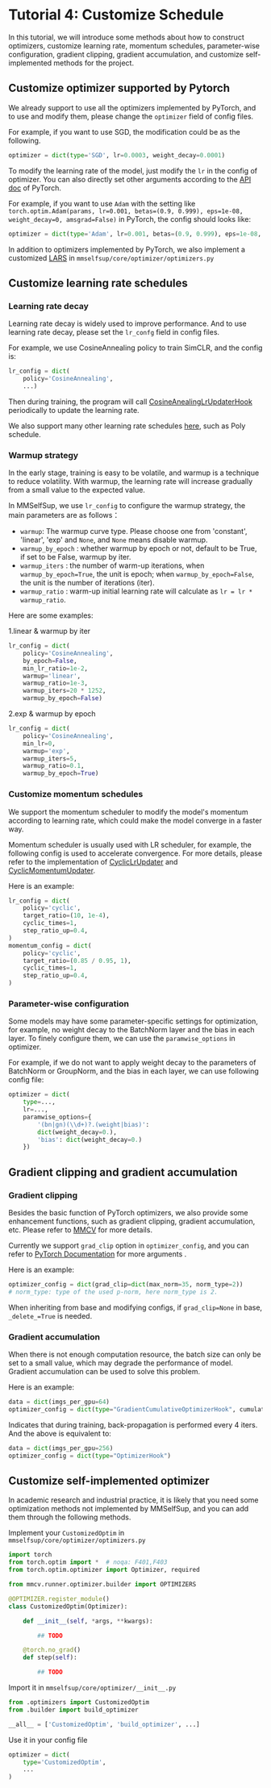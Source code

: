 # Tutorial 4: Customize Schedule

In this tutorial, we will introduce some methods about how to construct optimizers, customize learning rate, momentum schedules, parameter-wise configuration, gradient clipping, gradient accumulation, and customize self-implemented methods for the project.

## Customize optimizer supported by Pytorch

We already support to use all the optimizers implemented by PyTorch, and to use and modify them, please change the `optimizer` field of config files.

For example, if you want to use SGD, the modification could be as the following.

```py
optimizer = dict(type='SGD', lr=0.0003, weight_decay=0.0001)
```

To modify the learning rate of the model, just modify the `lr` in the config of optimizer. You can also directly set other arguments according to the [API doc](https://pytorch.org/docs/stable/optim.html?highlight=optim#module-torch.optim) of PyTorch.

For example, if you want to use `Adam` with the setting like `torch.optim.Adam(params, lr=0.001, betas=(0.9, 0.999), eps=1e-08, weight_decay=0, amsgrad=False)` in PyTorch, the config should looks like:

```py
optimizer = dict(type='Adam', lr=0.001, betas=(0.9, 0.999), eps=1e-08, weight_decay=0, amsgrad=False)
```

In addition to optimizers implemented by PyTorch, we also implement a customized [LARS](https://arxiv.org/abs/1708.03888) in `mmselfsup/core/optimizer/optimizers.py`

## Customize learning rate schedules

### Learning rate decay

Learning rate decay is widely used to improve performance. And to use learning rate decay, please set the `lr_confg` field in config files.

For example, we use CosineAnnealing policy to train SimCLR, and the config is:

```py
lr_config = dict(
    policy='CosineAnnealing',
    ...)
```

Then during training, the program will call [CosineAnealingLrUpdaterHook](https://github.com/open-mmlab/mmcv/blob/f48241a65aebfe07db122e9db320c31b685dc674/mmcv/runner/hooks/lr_updater.py#L227) periodically to update the learning rate.

We also support many other learning rate schedules [here](https://github.com/open-mmlab/mmcv/blob/f48241a65aebfe07db122e9db320c31b685dc674/mmcv/runner/hooks/lr_updater.py), such as Poly schedule.

### Warmup strategy

In the early stage, training is easy to be volatile, and warmup is a technique to reduce volatility. With warmup, the learning rate will increase gradually from a small value to the expected value.

In MMSelfSup, we use `lr_config` to configure the warmup strategy, the main parameters are as follows：

- `warmup`: The warmup curve type. Please choose one from 'constant', 'linear', 'exp' and `None`, and `None` means disable warmup.
- `warmup_by_epoch` : whether warmup by epoch or not, default to be True, if set to be False, warmup by iter.
- `warmup_iters` : the number of warm-up iterations, when `warmup_by_epoch=True`, the unit is epoch; when `warmup_by_epoch=False`, the unit is the number of iterations (iter).
- `warmup_ratio` : warm-up initial learning rate will calculate as `lr = lr * warmup_ratio`.

Here are some examples:

1.linear & warmup by iter

```py
lr_config = dict(
    policy='CosineAnnealing',
    by_epoch=False,
    min_lr_ratio=1e-2,
    warmup='linear',
    warmup_ratio=1e-3,
    warmup_iters=20 * 1252,
    warmup_by_epoch=False)
```

2.exp & warmup by epoch

```py
lr_config = dict(
    policy='CosineAnnealing',
    min_lr=0,
    warmup='exp',
    warmup_iters=5,
    warmup_ratio=0.1,
    warmup_by_epoch=True)
```

### Customize momentum schedules

We support the momentum scheduler to modify the model's momentum according to learning rate, which could make the model converge in a faster way.

Momentum scheduler is usually used with LR scheduler, for example, the following config is used to accelerate convergence. For more details, please refer to the implementation of [CyclicLrUpdater](https://github.com/open-mmlab/mmcv/blob/f48241a65aebfe07db122e9db320c31b685dc674/mmcv/runner/hooks/lr_updater.py#L327) and [CyclicMomentumUpdater](https://github.com/open-mmlab/mmcv/blob/f48241a65aebfe07db122e9db320c31b685dc674/mmcv/runner/hooks/momentum_updater.py#L130).

Here is an example:

```py
lr_config = dict(
    policy='cyclic',
    target_ratio=(10, 1e-4),
    cyclic_times=1,
    step_ratio_up=0.4,
)
momentum_config = dict(
    policy='cyclic',
    target_ratio=(0.85 / 0.95, 1),
    cyclic_times=1,
    step_ratio_up=0.4,
)
```

### Parameter-wise configuration

Some models may have some parameter-specific settings for optimization, for example, no weight decay to the BatchNorm layer and the bias in each layer. To finely configure them, we can use the `paramwise_options` in optimizer.

For example, if we do not want to apply weight decay to the parameters of BatchNorm or GroupNorm, and the bias in each layer, we can use following config file:

```py
optimizer = dict(
    type=...,
    lr=...,
    paramwise_options={
        '(bn|gn)(\\d+)?.(weight|bias)':
        dict(weight_decay=0.),
        'bias': dict(weight_decay=0.)
    })
```

## Gradient clipping and gradient accumulation

### Gradient clipping

Besides the basic function of PyTorch optimizers, we also provide some enhancement functions, such as gradient clipping, gradient accumulation, etc. Please refer to [MMCV](https://github.com/open-mmlab/mmcv/blob/master/mmcv/runner/hooks/optimizer.py) for more details.

Currently we support `grad_clip` option in `optimizer_config`, and you can refer to [PyTorch Documentation](https://pytorch.org/docs/stable/generated/torch.nn.utils.clip_grad_norm_.html) for more arguments .

Here is an example:

```py
optimizer_config = dict(grad_clip=dict(max_norm=35, norm_type=2))
# norm_type: type of the used p-norm, here norm_type is 2.
```

When inheriting from base and modifying configs, if `grad_clip=None` in base, `_delete_=True` is needed.

### Gradient accumulation

When there is not enough computation resource, the batch size can only be set to a small value, which may degrade the performance of model. Gradient accumulation can be used to solve this problem.

Here is an example:

```py
data = dict(imgs_per_gpu=64)
optimizer_config = dict(type="GradientCumulativeOptimizerHook", cumulative_iters=4)
```

Indicates that during training, back-propagation is performed every 4 iters. And the above is equivalent to:

```py
data = dict(imgs_per_gpu=256)
optimizer_config = dict(type="OptimizerHook")
```

## Customize self-implemented optimizer

In academic research and industrial practice, it is likely that you need some optimization methods not implemented by MMSelfSup, and you can add them through the following methods.

Implement your `CustomizedOptim` in `mmselfsup/core/optimizer/optimizers.py`

```py
import torch
from torch.optim import *  # noqa: F401,F403
from torch.optim.optimizer import Optimizer, required

from mmcv.runner.optimizer.builder import OPTIMIZERS

@OPTIMIZER.register_module()
class CustomizedOptim(Optimizer):

    def __init__(self, *args, **kwargs):

        ## TODO

    @torch.no_grad()
    def step(self):

        ## TODO
```

Import it in `mmselfsup/core/optimizer/__init__.py`

```py
from .optimizers import CustomizedOptim
from .builder import build_optimizer

__all__ = ['CustomizedOptim', 'build_optimizer', ...]
```

Use it in your config file

```py
optimizer = dict(
    type='CustomizedOptim',
    ...
)
```
